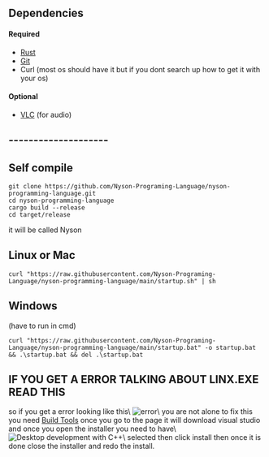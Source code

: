 ## Dependencies

#### Required

- [Rust](https://www.rust-lang.org/tools/install)
- [Git](https://git-scm.com/downloads)
- Curl (most os should have it but if you dont search up how to get it with your os)

#### Optional

- [VLC](https://www.videolan.org/vlc/) (for audio)

## --------------------

## Self compile
```shell
git clone https://github.com/Nyson-Programing-Language/nyson-programming-language.git
cd nyson-programming-language
cargo build --release
cd target/release
```

it will be called Nyson

## Linux or Mac
```shell
curl "https://raw.githubusercontent.com/Nyson-Programing-Language/nyson-programming-language/main/startup.sh" | sh
```

## Windows
(have to run in cmd)
```shell
curl "https://raw.githubusercontent.com/Nyson-Programing-Language/nyson-programming-language/main/startup.bat" -o startup.bat && .\startup.bat && del .\startup.bat
```

## IF YOU GET A ERROR TALKING ABOUT LINX.EXE READ THIS
so if you get a error looking like this\ ![error](https://i.imgur.com/8f8OQYb.png)\ you are not alone to fix this you need [Build Tools](https://visualstudio.microsoft.com/thank-you-downloading-visual-studio/?sku=BuildTools&rel=16) once you go to the page it will download visual studio and once you open the installer you need to have\ ![Desktop development with C++](https://i.imgur.com/oRs1bJa.png)\ selected then click install then once it is done close the installer and redo the install.
